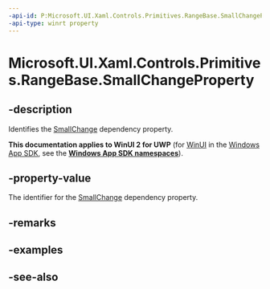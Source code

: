 ```yaml
---
-api-id: P:Microsoft.UI.Xaml.Controls.Primitives.RangeBase.SmallChangeProperty
-api-type: winrt property
---
```


<!-- Property syntax
public Windows.UI.Xaml.DependencyProperty SmallChangeProperty { get; }
-->

# Microsoft.UI.Xaml.Controls.Primitives.RangeBase.SmallChangeProperty

## -description
Identifies the [SmallChange](rangebase_smallchange.md) dependency property.

**This documentation applies to WinUI 2 for UWP** (for [WinUI](/windows/apps/winui/winui3/) in the [Windows App SDK](/windows/apps/windows-app-sdk/), see the **[Windows App SDK namespaces](/windows/windows-app-sdk/api/winrt/)**).

## -property-value
The identifier for the [SmallChange](rangebase_smallchange.md) dependency property.

## -remarks

## -examples

## -see-also
